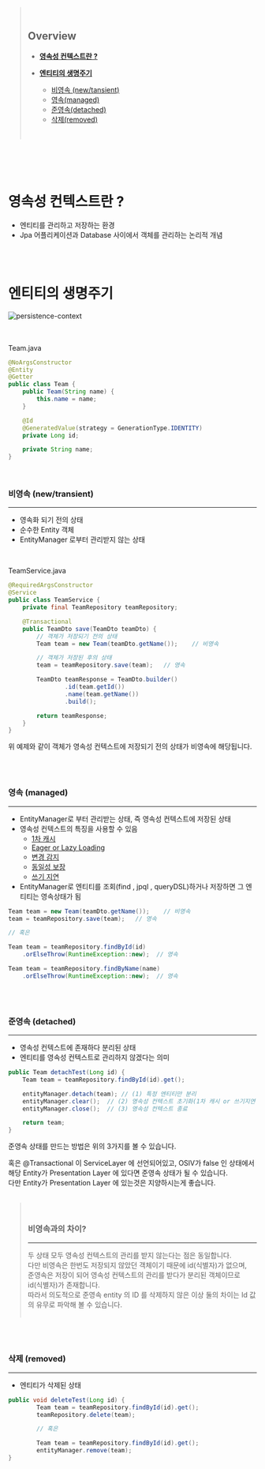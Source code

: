 > <br>
>
> ## **Overview**
>
> - [**영속성 컨텍스트란 ?**](#영속성-컨텍스트란)
>
> - [**엔티티의 생명주기**](#엔티티의-생명주기)
>
>   - [비영속 (new/tansient)](#비영속-newtransient)
>   - [영속(managed)](#영속-managed)
>   - [준영속(detached)](#준영속-detached)
>   - [삭제(removed)](#삭제-removed)
>
> <br>

<br /><br /><br />

# **영속성 컨텍스트란 ?**

- 엔티티를 관리하고 저장하는 환경
- Jpa 어플리케이션과 Database 사이에서 객체를 관리하는 논리적 개념

<br /><br />

# **엔티티의 생명주기**

![persistence-context](https://user-images.githubusercontent.com/28802545/138093343-03a15707-38d4-416f-af84-39a8e5cbcf79.png)

<br /><br />
Team.java

```java
@NoArgsConstructor
@Entity
@Getter
public class Team {
    public Team(String name) {
        this.name = name;
    }

    @Id
    @GeneratedValue(strategy = GenerationType.IDENTITY)
    private Long id;

    private String name;
}
```

<br />

### **비영속 (new/transient)**

<hr>

- 영속화 되기 전의 상태
- 순수한 Entity 객체
- EntityManager 로부터 관리받지 않는 상태

<br />

TeamService.java

```java
@RequiredArgsConstructor
@Service
public class TeamService {
    private final TeamRepository teamRepository;

    @Transactional
    public TeamDto save(TeamDto teamDto) {
		// 객체가 저장되기 전의 상태
        Team team = new Team(teamDto.getName());    // 비영속

        // 객체가 저장된 후의 상태
        team = teamRepository.save(team);   // 영속

        TeamDto teamResponse = TeamDto.builder()
                .id(team.getId())
                .name(team.getName())
                .build();

        return teamResponse;
    }
}
```

위 예제와 같이 객체가 영속성 컨텍스트에 저장되기 전의 상태가 비영속에 해당됩니다.

<br /><br />

### **영속 (managed)**

<hr>

- EntityManager로 부터 관리받는 상태, 즉 영속성 컨텍스트에 저장된 상태
- 영속성 컨텍스트의 특징을 사용할 수 있음
  - [1차 캐시](https://devoong.com/posts/2#1차-캐시)
  - [Eager or Lazy Loading](https://devoong.com/posts/2)
  - [변경 감지](https://devoong.com/posts/2)
  - [동일성 보장](https://devoong.com/posts/2)
  - [쓰기 지연](https://devoong.com/posts/2)
- EntityManager로 엔티티를 조회(find , jpql , queryDSL)하거나 저장하면 그 엔티티는 영속상태가 됨

```java
Team team = new Team(teamDto.getName());    // 비영속
team = teamRepository.save(team);   // 영속

// 혹은

Team team = teamRepository.findById(id)
    .orElseThrow(RuntimeException::new);  // 영속

Team team = teamRepository.findByName(name)
    .orElseThrow(RuntimeException::new);  // 영속
```

<br /><br />

### **준영속 (detached)**

<hr>

- 영속성 컨텍스트에 존재하다 분리된 상태
- 엔티티를 영속성 컨텍스트로 관리하지 않겠다는 의미

```java
public Team detachTest(Long id) {
    Team team = teamRepository.findById(id).get();

    entityManager.detach(team); // (1) 특정 엔티티만 분리
    entityManager.clear();  // (2) 영속성 컨텍스트 초기화(1차 캐시 or 쓰기지연 저장소에 있는 데이터들이 날라감)
    entityManager.close();  // (3) 영속성 컨텍스트 종료

    return team;
}
```

준영속 상태를 만드는 방법은 위의 3가지를 볼 수 있습니다.

혹은 @Transactional 이 ServiceLayer 에 선언되어있고, OSIV가 false 인 상태에서 해당 Entity가 Presentation Layer 에 있다면 준영속 상태가 될 수 있습니다.  
다만 Entity가 Presentation Layer 에 있는것은 지양하시는게 좋습니다.
<br /><br />

> <br>
>
> ### **비영속과의 차이?**
>
> <hr>
> 두 상태 모두 영속성 컨텍스트의 관리를 받지 않는다는 점은 동일합니다. <br>
> 다만 비영속은 한번도 저장되지 않았던 객체이기 때문에 id(식별자)가 없으며, <br> 준영속은 저장이 되어 영속성 컨텍스트의 관리를 받다가 분리된 객체이므로 id(식별자)가 존재합니다.<br>
> 따라서 의도적으로 준영속 entity 의 ID 를 삭제하지 않은 이상 둘의 차이는 Id 값의 유무로 파악해 볼 수 있습니다.
>
> <br>
>
> <br>

<br /><br />

### **삭제 (removed)**

<hr>

- 엔티티가 삭제된 상태

```java
public void deleteTest(Long id) {
		Team team = teamRepository.findById(id).get();
		teamRepository.delete(team);

        // 혹은

        Team team = teamRepository.findById(id).get();
        entityManager.remove(team);
}
```
